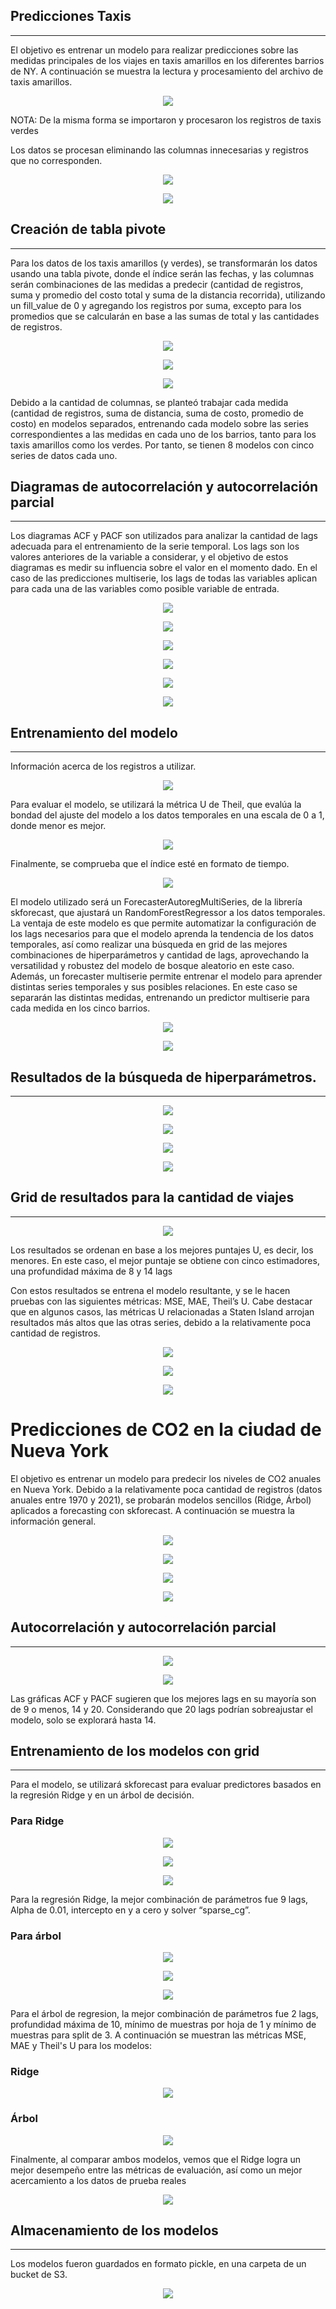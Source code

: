 ## Predicciones Taxis
---

El objetivo es entrenar un modelo para realizar predicciones sobre las medidas principales de los viajes en taxis amarillos en los diferentes barrios de NY. A continuación se muestra la lectura y procesamiento del archivo de taxis amarillos.

<p align="center">
<img src="../Informe/Imagenes/1.png"  >
</p>



NOTA: De la misma forma se importaron
y procesaron los registros de taxis verdes

Los datos se procesan eliminando las columnas innecesarias
y registros que no corresponden.

<p align="center">
<img src="../Informe/Imagenes/2.png"  >
</p>


<p align="center">
<img src="../Informe/Imagenes/3.png"  >
</p>

## Creación de tabla pivote
--- 

Para los datos de los taxis amarillos (y verdes), se transformarán los datos usando una tabla pivote, donde el índice serán las fechas, y las columnas serán combinaciones de las medidas a predecir (cantidad de registros, suma y promedio del costo total y suma de la distancia recorrida), utilizando un fill_value de 0 y agregando los registros por suma, excepto para los promedios que se calcularán en base a las sumas de total y las cantidades de registros.

<p align="center">
<img src="../Informe/Imagenes/4.png"  >
</p>

<p align="center">
<img src="../Informe/Imagenes/5.png"  >
</p>

<p align="center">
<img src="../Informe/Imagenes/6.png"  >
</p>



Debido a la cantidad de columnas, se planteó trabajar cada medida (cantidad de registros, suma de distancia, suma de costo, promedio de costo) en modelos separados, entrenando cada modelo sobre las series correspondientes a las medidas en cada uno de los barrios, tanto para los taxis amarillos como los verdes. Por tanto, se tienen 8 modelos con cinco series de datos cada uno.



## Diagramas de autocorrelación y autocorrelación parcial
---

Los diagramas ACF y PACF son utilizados para analizar la cantidad de lags adecuada para el entrenamiento de la serie temporal. Los lags son los valores anteriores de la variable a considerar, y el objetivo de estos diagramas es medir su influencia sobre el valor en el momento dado. En el caso de las predicciones multiserie, los lags de todas las variables aplican para cada una de las variables como posible variable de entrada.


<p align="center">
<img src="../Informe/Imagenes/7.png"  >
</p>

<p align="center">
<img src="../Informe/Imagenes/8.png"  >
</p>

<p align="center">
<img src="../Informe/Imagenes/9.png"  >
</p>

<p align="center">
<img src="../Informe/Imagenes/10.png"  >
</p>

<p align="center">
<img src="../Informe/Imagenes/11.png"  >
</p>

<p align="center">
<img src="../Informe/Imagenes/12.png"  >
</p>


## Entrenamiento del modelo
---

Información acerca de los registros a utilizar.

<p align="center">
<img src="../Informe/Imagenes/13.png"  >
</p>

Para evaluar el modelo, se utilizará la métrica U de Theil,
que evalúa la bondad del ajuste del modelo a los datos
temporales en una escala de 0 a 1, donde menor es mejor.


<p align="center">
<img src="../Informe/Imagenes/14.png"  >
</p>


Finalmente, se comprueba que el índice esté en formato de tiempo.

<p align="center">
<img src="../Informe/Imagenes/15.png"  >
</p>

El modelo utilizado será un ForecasterAutoregMultiSeries, de la librería skforecast, que ajustará un RandomForestRegressor a los datos temporales. La ventaja de este modelo es que permite automatizar la configuración de los lags necesarios para que el modelo aprenda la tendencia de los datos temporales, así como realizar una búsqueda en grid de las mejores combinaciones de hiperparámetros y cantidad de lags, aprovechando la versatilidad y robustez del modelo de bosque aleatorio en este caso. Además, un forecaster multiserie permite entrenar el modelo para aprender distintas series temporales y sus posibles relaciones. En este caso se separarán las distintas medidas, entrenando un predictor multiserie para cada medida en los cinco barrios.

<p align="center">
<img src="../Informe/Imagenes/16.png"  >
</p>

<p align="center">
<img src="../Informe/Imagenes/17.png"  >
</p>

## Resultados de la búsqueda de hiperparámetros.
---

<p align="center">
<img src="../Informe/Imagenes/18.png"  >
</p>

<p align="center">
<img src="../Informe/Imagenes/19.png"  >
</p>

<p align="center">
<img src="../Informe/Imagenes/20.png"  >
</p>

<p align="center">
<img src="../Informe/Imagenes/21.png"  >
</p>

## Grid de resultados para la cantidad de viajes
---

<p align="center">
<img src="../Informe/Imagenes/22.png"  >
</p>

Los resultados se ordenan en base a los mejores puntajes U, es decir, los menores. En este caso, el mejor puntaje
se obtiene con cinco estimadores, una profundidad máxima de 8 y 14 lags

Con estos resultados se entrena el modelo resultante, y se le hacen pruebas con las siguientes métricas: MSE, MAE, Theil’s U. Cabe destacar que en algunos casos, las métricas U relacionadas a Staten Island arrojan resultados más altos que las otras series, debido a la relativamente poca cantidad de registros.

<p align="center">
<img src="../Informe/Imagenes/23.png"  >
</p>


<p align="center">
<img src="../Informe/Imagenes/24.png"  >
</p>

<p align="center">
<img src="../Informe/Imagenes/25.png"  >
</p>

# Predicciones de CO2 en la ciudad de Nueva York
El objetivo es entrenar un modelo para predecir los niveles de CO2 anuales en Nueva York. Debido a la relativamente poca cantidad de registros (datos anuales entre 1970 y 2021), se probarán modelos sencillos (Ridge, Árbol) aplicados a forecasting con skforecast. A continuación se muestra la información general.


<p align="center">
<img src="../Informe/Imagenes/26.png"  >
</p>

<p align="center">
<img src="../Informe/Imagenes/27.png"  >
</p>

<p align="center">
<img src="../Informe/Imagenes/28.png"  >
</p>

<p align="center">
<img src="../Informe/Imagenes/29.png"  >
</p>


## Autocorrelación y autocorrelación parcial
---

<p align="center">
<img src="../Informe/Imagenes/30.png"  >
</p>

<p align="center">
<img src="../Informe/Imagenes/31.png"  >
</p>
<p>Las gráficas ACF y PACF sugieren que los mejores lags en su mayoría son de 9 o menos, 14 y 20. Considerando que 20 lags podrían sobreajustar el modelo, solo se explorará hasta 14.</p>

## Entrenamiento de los modelos con grid
---
<p>Para el modelo, se utilizará skforecast para evaluar predictores basados en la regresión Ridge y en un árbol de decisión.</p>

### Para Ridge

<p align="center">
<img src="../Informe/Imagenes/32.png"  >
</p>

<p align="center">
<img src="../Informe/Imagenes/33.png"  >
</p>

<p align="center">
<img src="../Informe/Imagenes/34.png"  >
</p>

Para la regresión Ridge, la mejor combinación de parámetros fue 9 lags, Alpha de 0.01, intercepto en y a cero y solver “sparse_cg”.

### Para árbol

<p align="center">
<img src="../Informe/Imagenes/35.png"  >
</p>

<p align="center">
<img src="../Informe/Imagenes/36.png"  >
</p>

<p align="center">
<img src="../Informe/Imagenes/37.png"  >
</p>

Para el árbol de regresion, la mejor combinación de parámetros fue 2 lags, profundidad máxima de 10, mínimo de muestras por hoja de 1 y mínimo de muestras para split de 3. A continuación se muestran las métricas MSE, MAE y Theil's U para los modelos:

### Ridge

<p align="center">
<img src="../Informe/Imagenes/38.png"  >
</p>

### Árbol

<p align="center">
<img src="../Informe/Imagenes/39.png"  >
</p>

Finalmente, al comparar ambos modelos, vemos que el Ridge logra un mejor desempeño entre las métricas de evaluación, así como un mejor acercamiento a los datos de prueba reales

<p align="center">
<img src="../Informe/Imagenes/40.png"  >
</p>

## Almacenamiento de los modelos
---

Los modelos fueron guardados en formato pickle, en una carpeta de un bucket de S3.

<p align="center">
<img src="../Informe/Imagenes/41.png"  >
</p>

